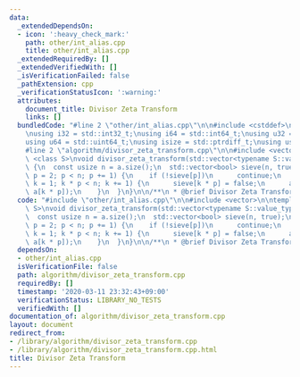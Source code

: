 ```yaml
---
data:
  _extendedDependsOn:
  - icon: ':heavy_check_mark:'
    path: other/int_alias.cpp
    title: other/int_alias.cpp
  _extendedRequiredBy: []
  _extendedVerifiedWith: []
  _isVerificationFailed: false
  _pathExtension: cpp
  _verificationStatusIcon: ':warning:'
  attributes:
    document_title: Divisor Zeta Transform
    links: []
  bundledCode: "#line 2 \"other/int_alias.cpp\"\n\n#include <cstddef>\n#include <cstdint>\n\
    \nusing i32 = std::int32_t;\nusing i64 = std::int64_t;\nusing u32 = std::uint32_t;\n\
    using u64 = std::uint64_t;\nusing isize = std::ptrdiff_t;\nusing usize = std::size_t;\n\
    #line 2 \"algorithm/divisor_zeta_transform.cpp\"\n\n#include <vector>\n\ntemplate\
    \ <class S>\nvoid divisor_zeta_transform(std::vector<typename S::value_type> &a)\
    \ {\n  const usize n = a.size();\n  std::vector<bool> sieve(n, true);\n  for (usize\
    \ p = 2; p < n; p += 1) {\n    if (!sieve[p])\n      continue;\n    for (usize\
    \ k = 1; k * p < n; k += 1) {\n      sieve[k * p] = false;\n      a[k * p] = S::operation(a[k],\
    \ a[k * p]);\n    }\n  }\n}\n\n/**\n * @brief Divisor Zeta Transform\n */\n"
  code: "#include \"other/int_alias.cpp\"\n\n#include <vector>\n\ntemplate <class\
    \ S>\nvoid divisor_zeta_transform(std::vector<typename S::value_type> &a) {\n\
    \  const usize n = a.size();\n  std::vector<bool> sieve(n, true);\n  for (usize\
    \ p = 2; p < n; p += 1) {\n    if (!sieve[p])\n      continue;\n    for (usize\
    \ k = 1; k * p < n; k += 1) {\n      sieve[k * p] = false;\n      a[k * p] = S::operation(a[k],\
    \ a[k * p]);\n    }\n  }\n}\n\n/**\n * @brief Divisor Zeta Transform\n */\n"
  dependsOn:
  - other/int_alias.cpp
  isVerificationFile: false
  path: algorithm/divisor_zeta_transform.cpp
  requiredBy: []
  timestamp: '2020-03-11 23:32:43+09:00'
  verificationStatus: LIBRARY_NO_TESTS
  verifiedWith: []
documentation_of: algorithm/divisor_zeta_transform.cpp
layout: document
redirect_from:
- /library/algorithm/divisor_zeta_transform.cpp
- /library/algorithm/divisor_zeta_transform.cpp.html
title: Divisor Zeta Transform
---
```

